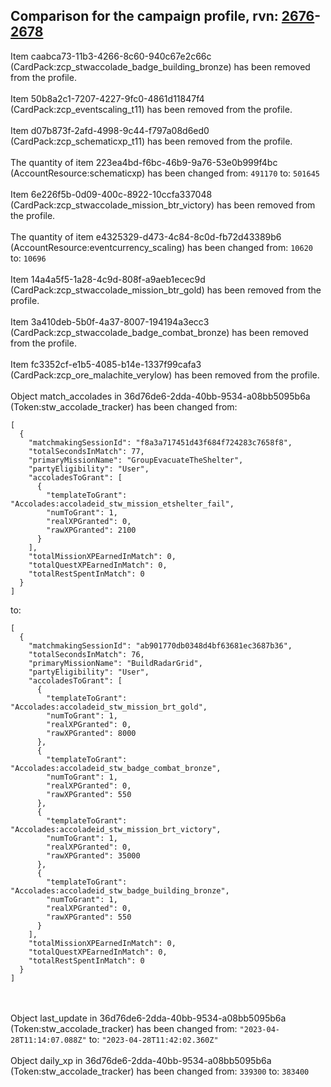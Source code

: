 ## Comparison for the campaign profile, rvn: [2676](https://github.com/PRO100KatYT/FortniteProfileRevisions/tree/main/profiles/campaign/2676%20campaign.json)-[2678](https://github.com/PRO100KatYT/FortniteProfileRevisions/tree/main/profiles/campaign/2678%20campaign.json)

Item caabca73-11b3-4266-8c60-940c67e2c66c (CardPack:zcp_stwaccolade_badge_building_bronze) has been removed from the profile.
<br><br>
Item 50b8a2c1-7207-4227-9fc0-4861d11847f4 (CardPack:zcp_eventscaling_t11) has been removed from the profile.
<br><br>
Item d07b873f-2afd-4998-9c44-f797a08d6ed0 (CardPack:zcp_schematicxp_t11) has been removed from the profile.
<br><br>
The quantity of item 223ea4bd-f6bc-46b9-9a76-53e0b999f4bc (AccountResource:schematicxp) has been changed from: `491170` to: `501645`
<br><br>
Item 6e226f5b-0d09-400c-8922-10ccfa337048 (CardPack:zcp_stwaccolade_mission_btr_victory) has been removed from the profile.
<br><br>
The quantity of item e4325329-d473-4c84-8c0d-fb72d43389b6 (AccountResource:eventcurrency_scaling) has been changed from: `10620` to: `10696`
<br><br>
Item 14a4a5f5-1a28-4c9d-808f-a9aeb1ecec9d (CardPack:zcp_stwaccolade_mission_btr_gold) has been removed from the profile.
<br><br>
Item 3a410deb-5b0f-4a37-8007-194194a3ecc3 (CardPack:zcp_stwaccolade_badge_combat_bronze) has been removed from the profile.
<br><br>
Item fc3352cf-e1b5-4085-b14e-1337f99cafa3 (CardPack:zcp_ore_malachite_verylow) has been removed from the profile.
<br><br>
Object match_accolades in 36d76de6-2dda-40bb-9534-a08bb5095b6a (Token:stw_accolade_tracker) has been changed from:

```
[
  {
    "matchmakingSessionId": "f8a3a717451d43f684f724283c7658f8",
    "totalSecondsInMatch": 77,
    "primaryMissionName": "GroupEvacuateTheShelter",
    "partyEligibility": "User",
    "accoladesToGrant": [
      {
        "templateToGrant": "Accolades:accoladeid_stw_mission_etshelter_fail",
        "numToGrant": 1,
        "realXPGranted": 0,
        "rawXPGranted": 2100
      }
    ],
    "totalMissionXPEarnedInMatch": 0,
    "totalQuestXPEarnedInMatch": 0,
    "totalRestSpentInMatch": 0
  }
]
```

to:

```
[
  {
    "matchmakingSessionId": "ab901770db0348d4bf63681ec3687b36",
    "totalSecondsInMatch": 76,
    "primaryMissionName": "BuildRadarGrid",
    "partyEligibility": "User",
    "accoladesToGrant": [
      {
        "templateToGrant": "Accolades:accoladeid_stw_mission_brt_gold",
        "numToGrant": 1,
        "realXPGranted": 0,
        "rawXPGranted": 8000
      },
      {
        "templateToGrant": "Accolades:accoladeid_stw_badge_combat_bronze",
        "numToGrant": 1,
        "realXPGranted": 0,
        "rawXPGranted": 550
      },
      {
        "templateToGrant": "Accolades:accoladeid_stw_mission_brt_victory",
        "numToGrant": 1,
        "realXPGranted": 0,
        "rawXPGranted": 35000
      },
      {
        "templateToGrant": "Accolades:accoladeid_stw_badge_building_bronze",
        "numToGrant": 1,
        "realXPGranted": 0,
        "rawXPGranted": 550
      }
    ],
    "totalMissionXPEarnedInMatch": 0,
    "totalQuestXPEarnedInMatch": 0,
    "totalRestSpentInMatch": 0
  }
]
```

<br><br>
Object last_update in 36d76de6-2dda-40bb-9534-a08bb5095b6a (Token:stw_accolade_tracker) has been changed from: `"2023-04-28T11:14:07.088Z"` to: `"2023-04-28T11:42:02.360Z"`
<br><br>
Object daily_xp in 36d76de6-2dda-40bb-9534-a08bb5095b6a (Token:stw_accolade_tracker) has been changed from: `339300` to: `383400`
<br><br>
